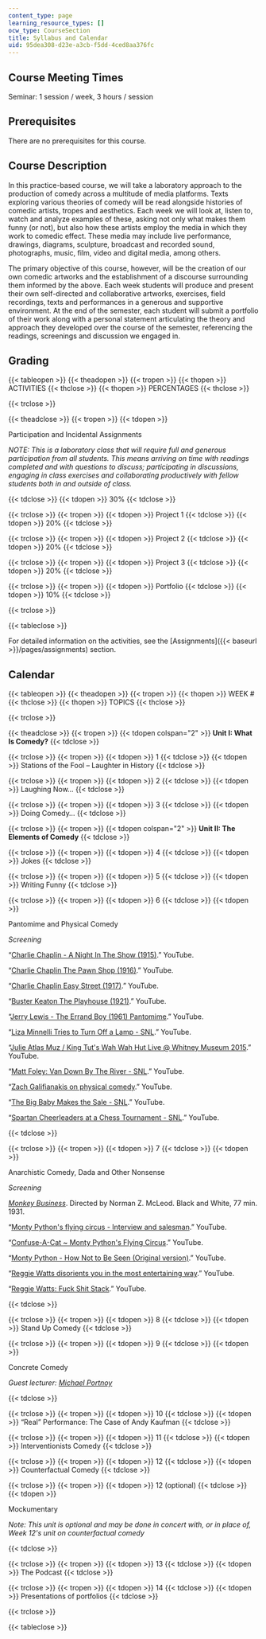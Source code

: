 ```yaml
---
content_type: page
learning_resource_types: []
ocw_type: CourseSection
title: Syllabus and Calendar
uid: 95dea308-d23e-a3cb-f5dd-4ced8aa376fc
---
```


Course Meeting Times
--------------------

Seminar: 1 session / week, 3 hours / session

Prerequisites
-------------

There are no prerequisites for this course.

Course Description
------------------

In this practice-based course, we will take a laboratory approach to the production of comedy across a multitude of media platforms. Texts exploring various theories of comedy will be read alongside histories of comedic artists, tropes and aesthetics. Each week we will look at, listen to, watch and analyze examples of these, asking not only what makes them funny (or not), but also how these artists employ the media in which they work to comedic effect. These media may include live performance, drawings, diagrams, sculpture, broadcast and recorded sound, photographs, music, film, video and digital media, among others.

The primary objective of this course, however, will be the creation of our own comedic artworks and the establishment of a discourse surrounding them informed by the above. Each week students will produce and present their own self-directed and collaborative artworks, exercises, field recordings, texts and performances in a generous and supportive environment. At the end of the semester, each student will submit a portfolio of their work along with a personal statement articulating the theory and approach they developed over the course of the semester, referencing the readings, screenings and discussion we engaged in.

Grading
-------

{{< tableopen >}}
{{< theadopen >}}
{{< tropen >}}
{{< thopen >}}
ACTIVITIES
{{< thclose >}}
{{< thopen >}}
PERCENTAGES
{{< thclose >}}

{{< trclose >}}

{{< theadclose >}}
{{< tropen >}}
{{< tdopen >}}


Participation and Incidental Assignments

_NOTE: This is a laboratory class that will require full and generous participation from all students. This means arriving on time with readings completed and with questions to discuss; participating in discussions, engaging in class exercises and collaborating productively with fellow students both in and outside of class._


{{< tdclose >}}
{{< tdopen >}}
30%
{{< tdclose >}}

{{< trclose >}}
{{< tropen >}}
{{< tdopen >}}
Project 1
{{< tdclose >}}
{{< tdopen >}}
20%
{{< tdclose >}}

{{< trclose >}}
{{< tropen >}}
{{< tdopen >}}
Project 2
{{< tdclose >}}
{{< tdopen >}}
20%
{{< tdclose >}}

{{< trclose >}}
{{< tropen >}}
{{< tdopen >}}
Project 3
{{< tdclose >}}
{{< tdopen >}}
20%
{{< tdclose >}}

{{< trclose >}}
{{< tropen >}}
{{< tdopen >}}
Portfolio
{{< tdclose >}}
{{< tdopen >}}
10%
{{< tdclose >}}

{{< trclose >}}

{{< tableclose >}}

For detailed information on the activities, see the [Assignments]({{< baseurl >}}/pages/assignments) section.

Calendar
--------

{{< tableopen >}}
{{< theadopen >}}
{{< tropen >}}
{{< thopen >}}
WEEK #
{{< thclose >}}
{{< thopen >}}
TOPICS
{{< thclose >}}

{{< trclose >}}

{{< theadclose >}}
{{< tropen >}}
{{< tdopen colspan="2" >}}
**Unit I: What Is Comedy?**
{{< tdclose >}}

{{< trclose >}}
{{< tropen >}}
{{< tdopen >}}
1
{{< tdclose >}}
{{< tdopen >}}
Stations of the Fool – Laughter in History
{{< tdclose >}}

{{< trclose >}}
{{< tropen >}}
{{< tdopen >}}
2
{{< tdclose >}}
{{< tdopen >}}
Laughing Now…
{{< tdclose >}}

{{< trclose >}}
{{< tropen >}}
{{< tdopen >}}
3
{{< tdclose >}}
{{< tdopen >}}
Doing Comedy…
{{< tdclose >}}

{{< trclose >}}
{{< tropen >}}
{{< tdopen colspan="2" >}}
**Unit II: The Elements of Comedy**
{{< tdclose >}}

{{< trclose >}}
{{< tropen >}}
{{< tdopen >}}
4
{{< tdclose >}}
{{< tdopen >}}
Jokes
{{< tdclose >}}

{{< trclose >}}
{{< tropen >}}
{{< tdopen >}}
5
{{< tdclose >}}
{{< tdopen >}}
Writing Funny
{{< tdclose >}}

{{< trclose >}}
{{< tropen >}}
{{< tdopen >}}
6
{{< tdclose >}}
{{< tdopen >}}


Pantomime and Physical Comedy

_Screening_

“[Charlie Chaplin - A Night In The Show (1915)](https://www.youtube.com/watch?v=Qnp1RM6ixq8).” YouTube. 

“[Charlie Chaplin The Pawn Shop (1916)](https://www.youtube.com/watch?v=AKkkHAgbojc).” YouTube.

“[Charlie Chaplin Easy Street (1917)](https://www.youtube.com/watch?v=Nf5rCu34IWk).” YouTube.

“[Buster Keaton The Playhouse (1921)](https://www.youtube.com/watch?v=JmyD6azri4s).” YouTube.

“[Jerry Lewis - The Errand Boy (1961) Pantomime](https://www.youtube.com/watch?v=-y613d0BYG4).” YouTube.

“[Liza Minnelli Tries to Turn Off a Lamp - SNL](https://www.youtube.com/watch?v=nVvxOwxuk_w).” YouTube.

“[Julie Atlas Muz / King Tut's Wah Wah Hut Live @ Whitney Museum 2015](https://www.youtube.com/watch?v=o6vu05hU8lc).” YouTube.

“[Matt Foley: Van Down By The River - SNL](https://www.youtube.com/watch?v=Xv2VIEY9-A8).” YouTube.

“[Zach Galifianakis on physical comedy](https://www.youtube.com/watch?v=YLdO9lMT7yA).” YouTube.

“[The Big Baby Makes the Sale - SNL](https://www.youtube.com/watch?v=1ultlBTJteA&index=42&list=PLS_gQd8UB-hJp8yCo_Pft8bHUXmvB_D9E).” YouTube.

“[Spartan Cheerleaders at a Chess Tournament - SNL](https://www.youtube.com/watch?v=WifF0kZ0zp4).” YouTube.


{{< tdclose >}}

{{< trclose >}}
{{< tropen >}}
{{< tdopen >}}
7
{{< tdclose >}}
{{< tdopen >}}


Anarchistic Comedy, Dada and Other Nonsense

_Screening_

_[Monkey Business](https://www.imdb.com/title/tt0022158/?ref_=nv_sr_2)_. Directed by Norman Z. McLeod. Black and White, 77 min. 1931.

“[Monty Python's flying circus - Interview and salesman](https://www.youtube.com/watch?v=rbEIX1giTho).” YouTube.

“[Confuse-A-Cat ~ Monty Python's Flying Circus](https://www.youtube.com/watch?v=yzi3k7K0lFA&t=4s).” YouTube.

“[Monty Python - How Not to Be Seen (Original version)](https://www.youtube.com/watch?v=ifmRgQX82O4).” YouTube.

“[Reggie Watts disorients you in the most entertaining way](https://www.youtube.com/watch?v=BdHK_r9RXTc).” YouTube.

“[Reggie Watts: Fuck Shit Stack](https://www.youtube.com/watch?v=CJQU22Ttpwc).” YouTube.


{{< tdclose >}}

{{< trclose >}}
{{< tropen >}}
{{< tdopen >}}
8
{{< tdclose >}}
{{< tdopen >}}
Stand Up Comedy
{{< tdclose >}}

{{< trclose >}}
{{< tropen >}}
{{< tdopen >}}
9
{{< tdclose >}}
{{< tdopen >}}


Concrete Comedy

_Guest lecturer: [Michael Portnoy](http://www.strangergames.com/cvbio.html)_


{{< tdclose >}}

{{< trclose >}}
{{< tropen >}}
{{< tdopen >}}
10
{{< tdclose >}}
{{< tdopen >}}
“Real” Performance: The Case of Andy Kaufman
{{< tdclose >}}

{{< trclose >}}
{{< tropen >}}
{{< tdopen >}}
11
{{< tdclose >}}
{{< tdopen >}}
Interventionists Comedy
{{< tdclose >}}

{{< trclose >}}
{{< tropen >}}
{{< tdopen >}}
12
{{< tdclose >}}
{{< tdopen >}}
Counterfactual Comedy
{{< tdclose >}}

{{< trclose >}}
{{< tropen >}}
{{< tdopen >}}
12 (optional)
{{< tdclose >}}
{{< tdopen >}}


Mockumentary

_Note: This unit is optional and may be done in concert with, or in place of, Week 12's unit on counterfactual comedy_


{{< tdclose >}}

{{< trclose >}}
{{< tropen >}}
{{< tdopen >}}
13
{{< tdclose >}}
{{< tdopen >}}
The Podcast
{{< tdclose >}}

{{< trclose >}}
{{< tropen >}}
{{< tdopen >}}
14
{{< tdclose >}}
{{< tdopen >}}
Presentations of portfolios
{{< tdclose >}}

{{< trclose >}}

{{< tableclose >}}